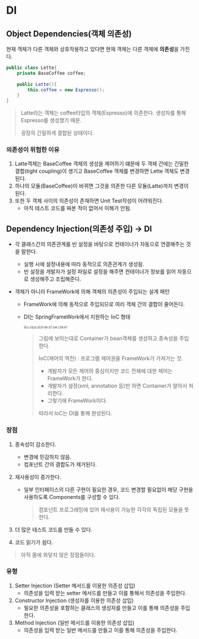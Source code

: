 # DI

## Object Dependencies(객체 의존성)

현재 객체가 다른 객체와 상호작용하고 있다면 현재 객체는 다른 객체에 **의존성**을 가진다.

```java
public class Lette{
	private BaseCoffee coffee;
    
    public Latte(){
    	this.coffee = new Espresso();
    }
}
```

> Latte라는 객체는 coffee타입의 객체(Espresso)에 의존한다. 생성자를 통해 Espresso를 생성했기 때문.
>
> 굉장히 긴밀하게 결합된 상태이다.



### 의존성이 위험한 이유

1. Latte객체는 BaseCoffee 객체의 생성을 제어하기 떄문에 두 객체 간에는 긴밀한 결합(tight coupling)이 생기고 BaseCoffee 객체를 변경하면  Lette 객체도 변경된다.
2. 하나의 모듈(BaseCoffee)이 바뀌면 그것을 의존한 다른 모듈(Latte)까지 변경이 된다.
3. 또한 두 객체 사이의 의존성이 존재하면 Unit Test작성이 어려워진다.
   - 아직 테스트 코드를 짜본 적이 없어서 이해가 안됨.



## Dependency Injection(의존성 주입) -> DI

- 각 클래스간의 의존관계를 빈 설정을 바탕으로 컨테이너가 자동으로 연결해주는 것을 말한다.

  - 실행 시에 설정내용에 따라 동적으로 의존관계가 생성됨.
  - 빈 설정을 개발자가 설정 파일로 설정을 해주면 컨테이너가 정보를 읽어 자동으로 생성해주고 조립해준다.

- 객체가 아니라 FrameWork에 의해 객체의 의존성이 주입되는 설계 패턴

  - FrameWork에 의해 동적으로 주입되므로 여러 객체 간의 결합이 줄어든다.

  - DI는 SpringFrameWork에서 지원하는 IoC 형태

    <img src="https://tva1.sinaimg.cn/large/008i3skNgy1grwscd9cj0j30nk0e8q5l.jpg" alt="스크린샷 2021-06-27 오후 2.59.47" style="zoom:50%;" />

    > 그림에 보이는대로 Container가 bean객체를 생성하고 종속성을 주입한다.
    >
    >
    > IoC(제어의 역전) : 프로그램 제어권을 FrameWork가  가져가는 것.
    >
    > - 개발자가 모든 제어의 중심이지만 코드 전체에 대한 제어는 FrameWork가 한다.
    > - 개발자가 설정(xml, annotation 등)만 하면 Container가 알아서 처리한다.
    > - 그렇기에 FrameWork이다.
    >
    > 따라서 IoC는 DI를 통해 완성된다.

    

### 장점

1. 종속성이 감소한다.

   - 변경에 민감하지 않음.
   - 컴포넌트 간의 결합도가 제거된다.

2. 재사용성이 증가한다.

   - 일부 인터페이스의 다른 구현이 필요한 경우, 코드 변경할 필요없이 해당 구현을 사용하도록 Components를 구성할 수 있다.

     > 컴포넌트 프로그래밍에 있어 재사용이 가능한 각각의 독립된 모듈을 뜻한다.

3. 더 많은 테스트 코드를 만들 수 있다.

4. 코드 읽기가 쉽다.

> 아직 몸에 와닿지 않은 장점들이다.



### 유형

1. Setter Injection (Setter 메서드를 이용한 의존성 삽입)
   - 의존성을 입력 받는 setter 메서드를 만들고 이를 통해서 의존성을 주입한다.
2. Constructor Injection (생성자를 이용한 의존성 삽입)
   - 필요한 의존성을 포함하는 클래스의 생성자를 만들고 이를 통해 의존성을 주입한다.
3. Method Injection (일반 메서드를 이용한 의존성 삽입)
   - 의존성을 입력 받는 일반 메서드를 만들고 이를 통해 의존성을 주입한다.







